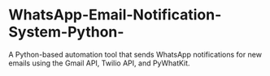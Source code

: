# WhatsApp-Email-Notification-System-Python-
A Python-based automation tool that sends WhatsApp notifications for new emails using the Gmail API, Twilio API, and PyWhatKit.
